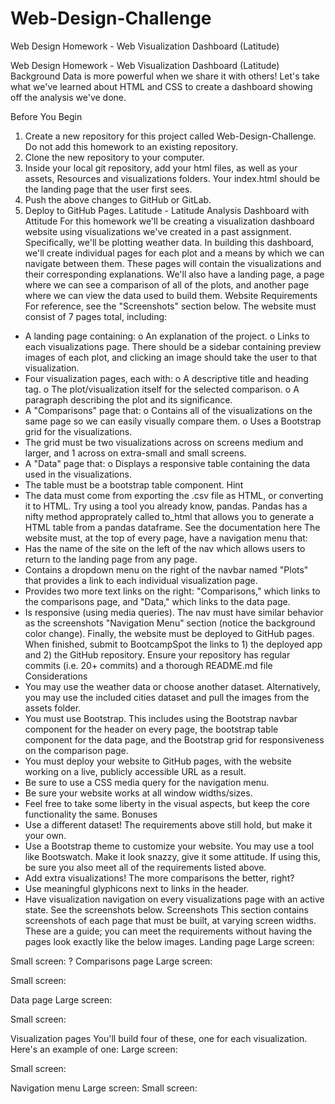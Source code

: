 # Web-Design-Challenge
Web Design Homework - Web Visualization Dashboard (Latitude)

Web Design Homework - Web Visualization Dashboard (Latitude)
Background
Data is more powerful when we share it with others! Let's take what we've learned about HTML and CSS to create a dashboard showing off the analysis we've done.

Before You Begin
1. Create a new repository for this project called Web-Design-Challenge. Do not add this homework to an existing repository.
2. Clone the new repository to your computer.
3. Inside your local git repository, add your html files, as well as your assets, Resources and visualizations folders. Your index.html should be the landing page that the user first sees.
4. Push the above changes to GitHub or GitLab.
5. Deploy to GitHub Pages.
Latitude - Latitude Analysis Dashboard with Attitude
For this homework we'll be creating a visualization dashboard website using visualizations we've created in a past assignment. Specifically, we'll be plotting weather data.
In building this dashboard, we'll create individual pages for each plot and a means by which we can navigate between them. These pages will contain the visualizations and their corresponding explanations. We'll also have a landing page, a page where we can see a comparison of all of the plots, and another page where we can view the data used to build them.
Website Requirements
For reference, see the "Screenshots" section below.
The website must consist of 7 pages total, including:
* A landing page containing: 
o An explanation of the project.
o Links to each visualizations page. There should be a sidebar containing preview images of each plot, and clicking an image should take the user to that visualization.
* Four visualization pages, each with: 
o A descriptive title and heading tag.
o The plot/visualization itself for the selected comparison.
o A paragraph describing the plot and its significance.
* A "Comparisons" page that: 
o Contains all of the visualizations on the same page so we can easily visually compare them.
o Uses a Bootstrap grid for the visualizations. 
* The grid must be two visualizations across on screens medium and larger, and 1 across on extra-small and small screens.
* A "Data" page that: 
o Displays a responsive table containing the data used in the visualizations. 
* The table must be a bootstrap table component. Hint 
* The data must come from exporting the .csv file as HTML, or converting it to HTML. Try using a tool you already know, pandas. Pandas has a nifty method approprately called to_html that allows you to generate a HTML table from a pandas dataframe. See the documentation here 
The website must, at the top of every page, have a navigation menu that:
* Has the name of the site on the left of the nav which allows users to return to the landing page from any page.
* Contains a dropdown menu on the right of the navbar named "Plots" that provides a link to each individual visualization page.
* Provides two more text links on the right: "Comparisons," which links to the comparisons page, and "Data," which links to the data page.
* Is responsive (using media queries). The nav must have similar behavior as the screenshots "Navigation Menu" section (notice the background color change).
Finally, the website must be deployed to GitHub pages.
When finished, submit to BootcampSpot the links to 1) the deployed app and 2) the GitHub repository.
Ensure your repository has regular commits (i.e. 20+ commits) and a thorough README.md file
Considerations
* You may use the weather data or choose another dataset. Alternatively, you may use the included cities dataset and pull the images from the assets folder.
* You must use Bootstrap. This includes using the Bootstrap navbar component for the header on every page, the bootstrap table component for the data page, and the Bootstrap grid for responsiveness on the comparison page.
* You must deploy your website to GitHub pages, with the website working on a live, publicly accessible URL as a result.
* Be sure to use a CSS media query for the navigation menu.
* Be sure your website works at all window widths/sizes.
* Feel free to take some liberty in the visual aspects, but keep the core functionality the same.
Bonuses
* Use a different dataset! The requirements above still hold, but make it your own.
* Use a Bootstrap theme to customize your website. You may use a tool like Bootswatch. Make it look snazzy, give it some attitude. If using this, be sure you also meet all of the requirements listed above.
* Add extra visualizations! The more comparisons the better, right?
* Use meaningful glyphicons next to links in the header.
* Have visualization navigation on every visualizations page with an active state. See the screenshots below.
Screenshots
This section contains screenshots of each page that must be built, at varying screen widths. These are a guide; you can meet the requirements without having the pages look exactly like the below images.
Landing page
Large screen:

Small screen:
?
Comparisons page
Large screen:

Small screen:

Data page
Large screen:

Small screen:

Visualization pages
You'll build four of these, one for each visualization. Here's an example of one:
Large screen:

Small screen:

Navigation menu
Large screen: 
Small screen: 

